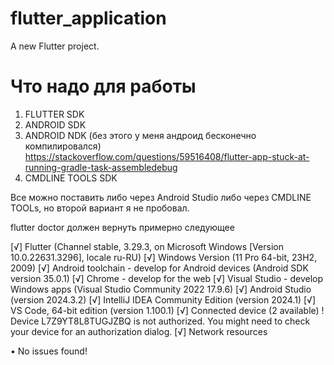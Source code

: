 # flutter_application

A new Flutter project.

# Что надо для работы

1. FLUTTER SDK
2. ANDROID SDK
3. ANDROID NDK (без этого у меня андроид бесконечно компилировался) https://stackoverflow.com/questions/59516408/flutter-app-stuck-at-running-gradle-task-assembledebug
4. CMDLINE TOOLS SDK

Все можно поставить либо через Android Studio либо через CMDLINE TOOLs, но второй вариант я не пробовал.

flutter doctor должен вернуть примерно следующее

[√] Flutter (Channel stable, 3.29.3, on Microsoft Windows [Version 10.0.22631.3296], locale ru-RU)
[√] Windows Version (11 Pro 64-bit, 23H2, 2009)
[√] Android toolchain - develop for Android devices (Android SDK version 35.0.1)
[√] Chrome - develop for the web
[√] Visual Studio - develop Windows apps (Visual Studio Community 2022 17.9.6)
[√] Android Studio (version 2024.3.2)
[√] IntelliJ IDEA Community Edition (version 2024.1)
[√] VS Code, 64-bit edition (version 1.100.1)
[√] Connected device (2 available)
    ! Device L7Z9YT8L8TUGJZBQ is not authorized.
      You might need to check your device for an authorization dialog.
[√] Network resources

• No issues found!

